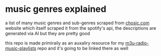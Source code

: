 # music genres explained
a list of many music genres and sub-genres scraped from [chosic.com](https://www.chosic.com/list-of-music-genres/) website which itself scraped it from the spotify's api, the descriptions are generated via AI but they are pretty good

this repo is made primiraily as an auxaliry resource for my [m3u-radio-music-playlists](https://github.com/junguler/m3u-radio-music-playlists) repo and it's going to be linked there as well